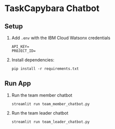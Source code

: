 # TaskCapybara Chatbot

## Setup

1. Add `.env` with the IBM Cloud Watsonx credentials

   ```
   API_KEY=
   PROJECT_ID=
   ```

2. Install dependencies:

   ```
   pip install -r requirements.txt
   ```

## Run App

1. Run the team member chatbot

   ```
   streamlit run team_member_chatbot.py
   ```

2. Run the team leader chatbot
   ```
   streamlit run team_leader_chatbot.py
   ```
